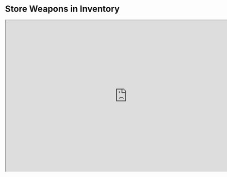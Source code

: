 # Store Weapons in Inventory

<p><iframe title="YouTube video player" src="https://www.youtube.com/embed/BbZJq-6u_VA?si=NJCA4gy8QyC29hPr" width="800" height="500" allowfullscreen="allowfullscreen" allow="accelerometer; autoplay; clipboard-write; encrypted-media; gyroscope; picture-in-picture; web-share"></iframe></p>